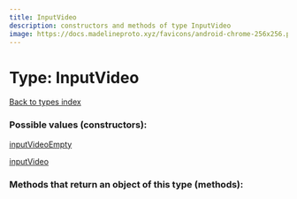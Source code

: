 ```yaml
---
title: InputVideo
description: constructors and methods of type InputVideo
image: https://docs.madelineproto.xyz/favicons/android-chrome-256x256.png
---
```

# Type: InputVideo  
[Back to types index](index.md)



### Possible values (constructors):

[inputVideoEmpty](../constructors/inputVideoEmpty.md)  

[inputVideo](../constructors/inputVideo.md)  



### Methods that return an object of this type (methods):



